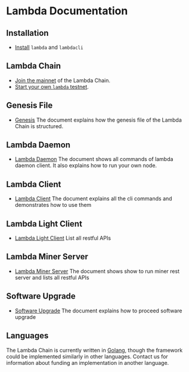 # Lambda Documentation

## Installation

- [Install](./installation.md) `lambda` and `lambdacli`

## Lambda Chain 

- [Join the mainnet](./join-mainnet.md) of the Lambda Chain.
- [Start your own `lambda` testnet](./deploy-testnet.md).

## Genesis File

- [Genesis](./genesis.md) The document explains how the genesis file of the Lambda Chain is structured. 

## Lambda Daemon

- [Lambda Daemon](./lambda.md) The document shows all commands of lambda daemon client. It also explains how to run your own node.

## Lambda Client

- [Lambda Client](./lambdacli/README.md) The document explains all the cli commands and demonstrates how to use them

## Lambda Light Client

- [Lambda Light Client](./light-client.md) List all restful APIs

## Lambda Miner Server

- [Lambda Miner Server](./miner-server.md) The document shows show to run miner rest server and lists all restful APIs

## Software Upgrade

- [Software Upgrade](./software-upgrade.md) The document explains how to proceed software upgrade

## Languages

The Lambda Chain is currently written in [Golang](https://golang.org/), though the
framework could be implemented similarly in other languages.
Contact us for information about funding an implementation in another language.

